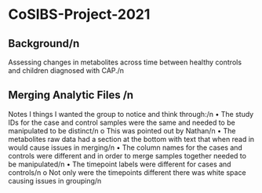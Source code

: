 # CoSIBS-Project-2021

## Background/n

Assessing changes in metabolites across time between healthy controls and children diagnosed with CAP./n

## Merging Analytic Files /n

Notes I things I wanted the group to notice and think through:/n
•	The study IDs for the case and control samples were the same and needed to be manipulated to be distinct/n
o	This was pointed out by Nathan/n
•	The metabolites raw data had a section at the bottom with text that when read in would cause issues in merging/n
•	The column names for the cases and controls were different and in order to merge samples together needed to be manipulated/n
•	The timepoint labels were different for cases and controls/n
o	Not only were the timepoints different there was white space causing issues in grouping/n
